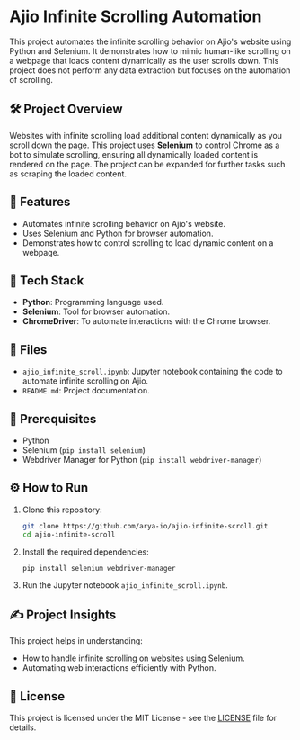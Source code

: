 # Ajio Infinite Scrolling Automation

This project automates the infinite scrolling behavior on Ajio's website using Python and Selenium. It demonstrates how to mimic human-like scrolling on a webpage that loads content dynamically as the user scrolls down. This project does not perform any data extraction but focuses on the automation of scrolling.

## 🛠️ Project Overview

Websites with infinite scrolling load additional content dynamically as you scroll down the page. This project uses **Selenium** to control Chrome as a bot to simulate scrolling, ensuring all dynamically loaded content is rendered on the page. The project can be expanded for further tasks such as scraping the loaded content.

## 🚀 Features

- Automates infinite scrolling behavior on Ajio's website.
- Uses Selenium and Python for browser automation.
- Demonstrates how to control scrolling to load dynamic content on a webpage.

## 🧰 Tech Stack

- **Python**: Programming language used.
- **Selenium**: Tool for browser automation.
- **ChromeDriver**: To automate interactions with the Chrome browser.

## 📁 Files

- `ajio_infinite_scroll.ipynb`: Jupyter notebook containing the code to automate infinite scrolling on Ajio.
- `README.md`: Project documentation.

## 📜 Prerequisites

- Python
- Selenium (`pip install selenium`)
- Webdriver Manager for Python (`pip install webdriver-manager`)

## ⚙️ How to Run

1. Clone this repository:
    ```bash
    git clone https://github.com/arya-io/ajio-infinite-scroll.git
    cd ajio-infinite-scroll
    ```

2. Install the required dependencies:
    ```bash
    pip install selenium webdriver-manager
    ```

3. Run the Jupyter notebook `ajio_infinite_scroll.ipynb`.

## ✍️ Project Insights

This project helps in understanding:
- How to handle infinite scrolling on websites using Selenium.
- Automating web interactions efficiently with Python.

## 📝 License

This project is licensed under the MIT License - see the [LICENSE](LICENSE) file for details.
